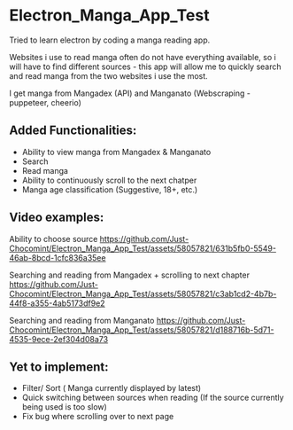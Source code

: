 # Electron_Manga_App_Test
Tried to learn electron by coding a manga reading app.

Websites i use to read manga often do not have everything available, so i will have to find different sources - this app will allow me to quickly search and read manga from the two websites i use the most. 

I get manga from Mangadex (API) and Manganato (Webscraping - puppeteer, cheerio)

## **Added Functionalities:**
- Ability to view manga from Mangadex & Manganato
- Search
- Read manga
- Ability to continuously scroll to the next chatper
- Manga age classification (Suggestive, 18+, etc.)

## **Video examples:**
Ability to choose source
https://github.com/Just-Chocomint/Electron_Manga_App_Test/assets/58057821/631b5fb0-5549-46ab-8bcd-1cfc836a35ee

Searching and reading from Mangadex + scrolling to next chapter
https://github.com/Just-Chocomint/Electron_Manga_App_Test/assets/58057821/c3ab1cd2-4b7b-44f8-a355-4ab5173df9e2

Searching and reading from Manganato
https://github.com/Just-Chocomint/Electron_Manga_App_Test/assets/58057821/d188716b-5d71-4535-9ece-2ef304d08a73


## **Yet to implement:**
- Filter/ Sort ( Manga currently displayed by latest)
- Quick switching between sources when reading (If the source currently being used is too slow)
- Fix bug where scrolling over to next page
